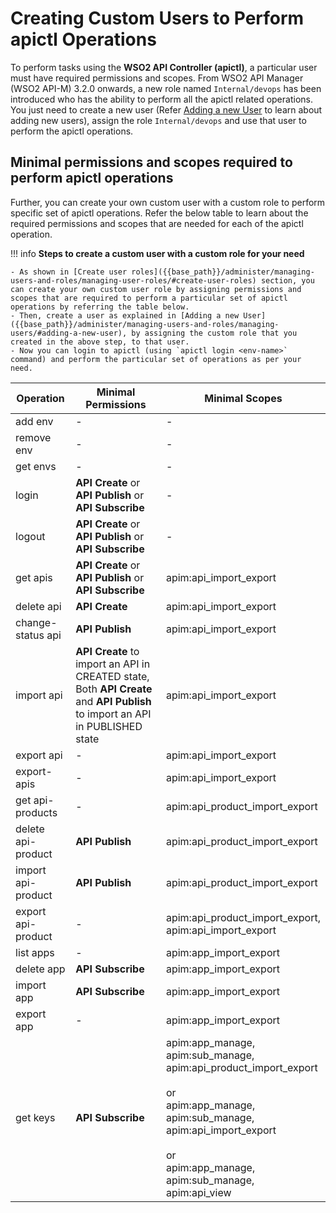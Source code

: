 #  Creating Custom Users to Perform apictl Operations

To perform tasks using the **WSO2 API Controller (apictl)**, a particular user must have required permissions and scopes. From WSO2 API Manager (WSO2 API-M) 3.2.0 onwards, a new role named `Internal/devops` has been introduced who has the ability to perform all the apictl related operations. You just need to create a new user (Refer [Adding a new User]({{base_path}}/administer/managing-users-and-roles/managing-users/#adding-a-new-user) to learn about adding new users), assign the role `Internal/devops` and use that user to perform the apictl operations.

## Minimal permissions and scopes required to perform apictl operations

Further, you can create your own custom user with a custom role to perform specific set of apictl operations. Refer the below table to learn about the required permissions and scopes that are needed for each of the apictl operation.

!!! info
    **Steps to create a custom user with a custom role for your need** 

    - As shown in [Create user roles]({{base_path}}/administer/managing-users-and-roles/managing-user-roles/#create-user-roles) section, you can create your own custom user role by assigning permissions and scopes that are required to perform a particular set of apictl operations by referring the table below.
    - Then, create a user as explained in [Adding a new User]({{base_path}}/administer/managing-users-and-roles/managing-users/#adding-a-new-user), by assigning the custom role that you created in the above step, to that user.
    - Now you can login to apictl (using `apictl login <env-name>` command) and perform the particular set of operations as per your need.

<table>
<colgroup>
<col width="20%" />
<col width="40%" />
<col width="40%" />
</colgroup>
<thead>
<tr class="header">
<th>Operation</th>
<th>Minimal Permissions</th>
 <th>Minimal Scopes</th>
</tr>
</thead>
<tbody>
<tr class="odd">
<td>add env</td>
<td>-</td>
<td>-</td>
</tr>
<tr class="even">
<td>remove env</td>
<td>-</td>
<td>-</td>
</tr>
<tr class="odd">
<td>get envs</td>
<td>-</td>
<td>-</td>
</tr>
<tr class="even">
<td>login</td>
<td><strong>API Create</strong> or <strong>API Publish</strong> or <strong>API Subscribe</strong></td>
<td>-</td>
</tr>
<tr class="odd">
<td>logout</td>
<td><strong>API Create</strong> or <strong>API Publish</strong> or <strong>API Subscribe</strong></td>
<td>-</td>
</tr>
<tr class="even">
<td>get apis</td>
<td><strong>API Create</strong> or <strong>API Publish</strong> or <strong>API Subscribe</strong></td>
<td>apim:api_import_export</td>
</tr>
<tr class="odd">
<td>delete api</td>
<td><strong>API Create</strong></td>
<td>apim:api_import_export</td>
</tr>
<tr class="even">
<td>change-status api</td>
<td><strong>API Publish</strong></td>
<td>apim:api_import_export</td>
</tr>
<tr class="odd">
<td>import api</td>
<td><strong>API Create</strong> to import an API in CREATED state,<br> Both <strong>API Create</strong> and <strong>API Publish</strong> to import an API in PUBLISHED state</td>
<td>apim:api_import_export</td>
</tr>
<tr class="odd">
<td>export api</td>
<td>-</td>
<td>apim:api_import_export</td>
</tr>
<tr class="even">
<td>export-apis</td>
<td>-</td>
<td>apim:api_import_export</td>
</tr>
<tr class="odd">
<td>get api-products</td>
<td>-</td>
<td>apim:api_product_import_export</td>
</tr>
<tr class="even">
<td>delete api-product</td>
<td><strong>API Publish</strong></td>
<td>apim:api_product_import_export</td>
</tr>
<tr class="odd">
<td>import api-product</td>
<td><strong>API Publish</strong></td>
<td>apim:api_product_import_export</td>
</tr>
<tr class="odd">
<td>export api-product</td>
<td>-</td>
<td>apim:api_product_import_export,<br>apim:api_import_export</td>
</tr>
<tr class="even">
<td>list apps</td>
<td>-</td>
<td>apim:app_import_export</td>
</tr>
<tr class="odd">
<td>delete app</td>
<td><strong>API Subscribe</strong></td>
<td>apim:app_import_export</td>
</tr>
<tr class="even">
<td>import app</td>
<td><strong>API Subscribe</strong></td>
<td>apim:app_import_export</td>
</tr>
<tr class="odd">
<td>export app</td>
<td>-</td>
<td>apim:app_import_export</td>
</tr>
<tr class="even">
<td>get keys</td>
<td><strong>API Subscribe</strong></td>     
<td>apim:app_manage, <br>apim:sub_manage, <br>apim:api_product_import_export
<br><br>or<br>apim:app_manage, <br>apim:sub_manage, <br>apim:api_import_export
<br><br>or<br>apim:app_manage, <br>apim:sub_manage, <br>apim:api_view</td>
</tr>
</tbody>
</table>
